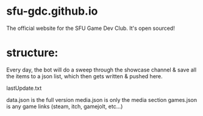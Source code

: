 # sfu-gdc.github.io
The official website for the SFU Game Dev Club. It's open sourced!


# structure:
Every day, the bot will do a sweep through the showcase channel & save all the items to a json list, which then gets written & pushed here.

lastUpdate.txt

data.json is the full version
media.json is only the media section
games.json is any game links (steam, itch, gamejolt, etc...)
